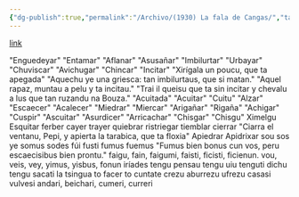 ```yaml
---
{"dg-publish":true,"permalink":"/Archivo/(1930) La fala de Cangas/","tags":["#Siglo_14","occidental","Cangas_del_Narcea","a1930","escrito","periódico","filólogo"]}
---
```


[link](https://hemeroteca.gijon.es/detalle.html?info=https://fondos.gijon.es//fotoweb/archives/5000-Hemeroteca/Hemeroteca/LaManiega/193001/LMN193001011.pdf.info)

"Enguedeyar"
"Entamar"
"Aflanar"
"Asusañar"
"Imbilurtar"
"Urbayar"
"Chuviscar"
"Avichugar"
"Chincar"
"Incitar"
"Xirígala un poucu, que ta apegada"
"Aquechu ye una griesca:
tan imbilurtaus, que si matan."
"Aquel rapaz, muntau a pelu y ta incitau."
"Trai il queisu que ta sin incitar y chevalu a lus que tan ruzandu na Bouza."
"Acuitada"
"Acuitar"
"Cuitu"
"Alzar"
"Escaecer"
"Acalecer"
"Miedrar"
"Miercar"
"Arigañar"
"Rigaña"
"Achigar"
"Cuspir"
"Ascuitar"
"Asurdicer"
"Arricachar"
"Chisgar"
"Chisgu"
Ximelgu
Esquitar
ferber
cayer
trayer
quiebrar
ristriegar
tiemblar
cierrar
"Ciarra el ventanu, Pepi, y apierta la tarabica, que ta floxia"
Apiedrar
Apidrixar
sou
sos
ye
somus
sodes
fúi
fusti
fumus
fuemus
"Fumus bien bonus cun vos, peru escaecisibus bien prontu."
faigu, fain, faigumi, faisti, ficisti, ficienun.
vou, veis, vey, yimus, yisbus, fonun iríades
tengu pensau
tengu uiu
tenguti dichu
tengu sacati la tsingua
to facer
to cuntate
crezu
aburrezu
ufrezu
casasi
vulvesi
andari, beichari, cumeri, curreri
